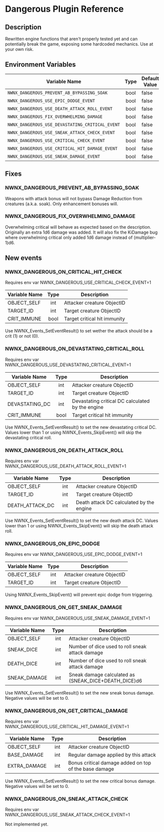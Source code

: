 # Dangerous Plugin Reference

## Description

Rewritten engine functions that aren't properly tested yet and can potentially break the game, exposing some hardcoded mechanics. Use at your own risk.

## Environment Variables

| Variable Name                |  Type                   | Default Value                      |
| ---------------------------- | :---------------------: | ---------------------------------- |
| `NWNX_DANGEROUS_PREVENT_AB_BYPASSING_SOAK` | bool                  | false                  |
| `NWNX_DANGEROUS_USE_EPIC_DODGE_EVENT` | bool                  | false                  |
| `NWNX_DANGEROUS_USE_DEATH_ATTACK_ROLL_EVENT` | bool                  | false                |
| `NWNX_DANGEROUS_FIX_OVERWHELMING_DAMAGE` | bool                  | false                    |
| `NWNX_DANGEROUS_USE_DEVASTATING_CRITICAL_EVENT` | bool                  | false             |
| `NWNX_DANGEROUS_USE_SNEAK_ATTACK_CHECK_EVENT` | bool                  | false               |
| `NWNX_DANGEROUS_USE_CRITICAL_CHECK_EVENT` | bool                  | false                   |
| `NWNX_DANGEROUS_USE_CRITICAL_HIT_DAMAGE_EVENT` | bool                  | false              |
| `NWNX_DANGEROUS_USE_SNEAK_DAMAGE_EVENT` | bool                  | false                     |

## Fixes
### NWNX_DANGEROUS_PREVENT_AB_BYPASSING_SOAK
Weapons with attack bonus will not bypass Damage Reduction from creatures (a.k.a. soak). Only enhancement bonuses will.

### NWNX_DANGEROUS_FIX_OVERWHELMING_DAMAGE
Overwhelming critical will behave as expected based on the description. Originally an extra 1d6 damage was added.
It will also fix the KiDamage bug where overwhelming critical only added 1d6 damage instead of (multiplier-1)d6.

## New events

### NWNX_DANGEROUS_ON_CRITICAL_HIT_CHECK

Requires env var NWNX_DANGEROUS_USE_CRITICAL_CHECK_EVENT=1

| Variable Name                |  Type                   | Description                      |
| ---------------------------- | :---------------------: | ---------------------------------- |
| OBJECT_SELF | int                  | Attacker creature ObjectID                  |
| TARGET_ID | int                  | Target creature ObjectID                  |
| CRIT_IMMUNE | bool                  | Target critical hit immunity                  |

Use NWNX_Events_SetEventResult() to set wether the attack should be a crit (1) or not (0).

### NWNX_DANGEROUS_ON_DEVASTATING_CRITICAL_ROLL

Requires env var NWNX_DANGEROUS_USE_DEVASTATING_CRITICAL_EVENT=1

| Variable Name                |  Type                   | Description                      |
| ---------------------------- | :---------------------: | ---------------------------------- |
| OBJECT_SELF | int                  | Attacker creature ObjectID                  |
| TARGET_ID | int                  | Target creature ObjectID                  |
| DEVASTATING_DC | int                  | Devastating critical DC calculated by the engine                  |
| CRIT_IMMUNE | bool                  | Target critical hit immunity                  |

Use NWNX_Events_SetEventResult() to set the new devastating critical DC.
Values lower than 1 or using NWNX_Events_SkipEvent() will skip the devastating critical roll.

### NWNX_DANGEROUS_ON_DEATH_ATTACK_ROLL

Requires env var NWNX_DANGEROUS_USE_DEATH_ATTACK_ROLL_EVENT=1

| Variable Name                |  Type                   | Description                      |
| ---------------------------- | :---------------------: | ---------------------------------- |
| OBJECT_SELF | int                  | Attacker creature ObjectID                  |
| TARGET_ID | int                  | Target creature ObjectID                  |
| DEATH_ATTACK_DC | int                  | Death attack DC calculated by the engine                  |

Use NWNX_Events_SetEventResult() to set the new death attack DC.
Values lower than 1 or using NWNX_Events_SkipEvent() will skip the death attack roll.

### NWNX_DANGEROUS_ON_EPIC_DODGE

Requires env var NWNX_DANGEROUS_USE_EPIC_DODGE_EVENT=1

| Variable Name                |  Type                   | Description                      |
| ---------------------------- | :---------------------: | ---------------------------------- |
| OBJECT_SELF | int                  | Attacker creature ObjectID                  |
| TARGET_ID | int                  | Target creature ObjectID                  |

Using NWNX_Events_SkipEvent() will prevent epic dodge from triggering.

### NWNX_DANGEROUS_ON_GET_SNEAK_DAMAGE

Requires env var NWNX_DANGEROUS_USE_SNEAK_DAMAGE_EVENT=1

| Variable Name                |  Type                   | Description                      |
| ---------------------------- | :---------------------: | ---------------------------------- |
| OBJECT_SELF | int                  | Attacker creature ObjectID                  |
| SNEAK_DICE | int                  | Number of dice used to roll sneak attack damage                 |
| DEATH_DICE | int                  | Number of dice used to roll sneak attack damage                 |
| SNEAK_DAMAGE | int                  | Sneak damage calculated as (SNEAK_DICE+DEATH_DICE)d6                 |

Use NWNX_Events_SetEventResult() to set the new sneak bonus damage. Negative values will be set to 0.

### NWNX_DANGEROUS_ON_GET_CRITICAL_DAMAGE

Requires env var NWNX_DANGEROUS_USE_CRITICAL_HIT_DAMAGE_EVENT=1

| Variable Name                |  Type                   | Description                      |
| ---------------------------- | :---------------------: | ---------------------------------- |
| OBJECT_SELF | int                  | Attacker creature ObjectID                  |
| BASE_DAMAGE | int                  | Regular damage applied by this attack                |
| EXTRA_DAMAGE | int                  | Bonus critical damage added on top of the base damage                 |

Use NWNX_Events_SetEventResult() to set the new critical bonus damage. Negative values will be set to 0.

### NWNX_DANGEROUS_ON_SNEAK_ATTACK_CHECK

Requires env var NWNX_DANGEROUS_USE_SNEAK_ATTACK_CHECK_EVENT=1

Not implemented yet.

